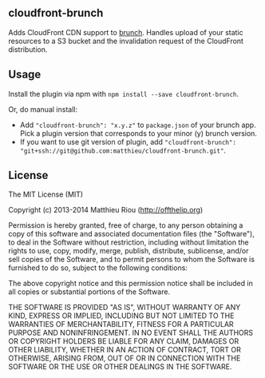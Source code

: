 ## cloudfront-brunch
Adds CloudFront CDN support to [brunch](http://brunch.io). Handles upload
of your static resources to a S3 bucket and the invalidation request of
the CloudFront distribution.

## Usage
Install the plugin via npm with `npm install --save cloudfront-brunch`.

Or, do manual install:

* Add `"cloudfront-brunch": "x.y.z"` to `package.json` of your brunch app.
  Pick a plugin version that corresponds to your minor (y) brunch version.
* If you want to use git version of plugin, add
`"cloudfront-brunch": "git+ssh://git@github.com:matthieu/cloudfront-brunch.git"`.

## License

The MIT License (MIT)

Copyright (c) 2013-2014 Matthieu Riou (http://offthelip.org)

Permission is hereby granted, free of charge, to any person obtaining a copy
of this software and associated documentation files (the "Software"), to deal
in the Software without restriction, including without limitation the rights
to use, copy, modify, merge, publish, distribute, sublicense, and/or sell
copies of the Software, and to permit persons to whom the Software is
furnished to do so, subject to the following conditions:

The above copyright notice and this permission notice shall be included in
all copies or substantial portions of the Software.

THE SOFTWARE IS PROVIDED "AS IS", WITHOUT WARRANTY OF ANY KIND, EXPRESS OR
IMPLIED, INCLUDING BUT NOT LIMITED TO THE WARRANTIES OF MERCHANTABILITY,
FITNESS FOR A PARTICULAR PURPOSE AND NONINFRINGEMENT. IN NO EVENT SHALL THE
AUTHORS OR COPYRIGHT HOLDERS BE LIABLE FOR ANY CLAIM, DAMAGES OR OTHER
LIABILITY, WHETHER IN AN ACTION OF CONTRACT, TORT OR OTHERWISE, ARISING FROM,
OUT OF OR IN CONNECTION WITH THE SOFTWARE OR THE USE OR OTHER DEALINGS IN
THE SOFTWARE.
